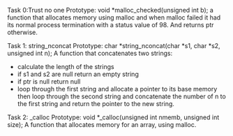 Task 0:Trust no one
Prototype: void *malloc_checked(unsigned int b);
a function that allocates memory using malloc and when malloc failed it had its normal process termination with a status value of 98.
And returns ptr otherwise.

Task 1: string_nconcat
Prototype: char *string_nconcat(char *s1, char *s2, unsigned int n);
A  function that concatenates two strings: 
* calculate the length of the strings
* if s1 and s2 are null return an empty string
* if ptr is null return null
* loop through the first string and allocate a pointer to its base memory then loop through the second string and concatenate the number of n to the first string and return the pointer to the new string.

Task 2: _calloc
Prototype: void *_calloc(unsigned int nmemb, unsigned int size);
A function that allocates memory for an array, using malloc.
